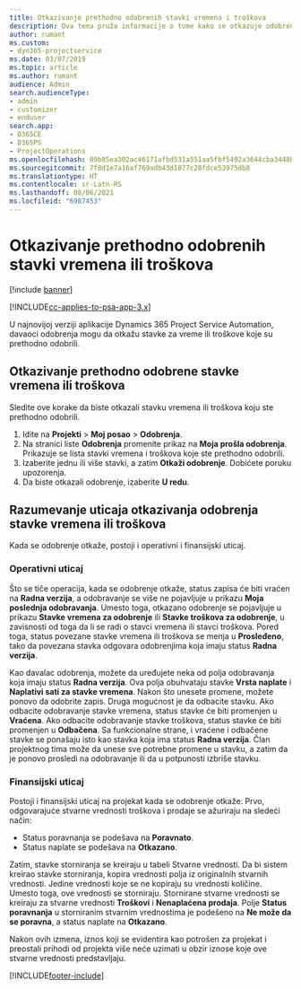 ```yaml
---
title: Otkazivanje prethodno odobrenih stavki vremena i troškova
description: Ova tema pruža informacije o tome kako se otkazuje odobreno vreme projekta i transakcija troškova.
author: rumant
ms.custom:
- dyn365-projectservice
ms.date: 03/07/2019
ms.topic: article
ms.author: rumant
audience: Admin
search.audienceType:
- admin
- customizer
- enduser
search.app:
- D365CE
- D365PS
- ProjectOperations
ms.openlocfilehash: 09b85ea302ac46171afbd531a551aa5fbf5492a3644cba3448be03009840228c
ms.sourcegitcommit: 7f8d1e7a16af769adb43d1877c28fdce53975db8
ms.translationtype: HT
ms.contentlocale: sr-Latn-RS
ms.lasthandoff: 08/06/2021
ms.locfileid: "6987453"
---
```

# <a name="cancel-previously-approved-time-or-expense-entries"></a>Otkazivanje prethodno odobrenih stavki vremena ili troškova

[!include [banner](../includes/psa-now-project-operations.md)]

[!INCLUDE[cc-applies-to-psa-app-3.x](../includes/cc-applies-to-psa-app-3x.md)]

U najnovijoj verziji aplikacije Dynamics 365 Project Service Automation, davaoci odobrenja mogu da otkažu stavke za vreme ili troškove koje su prethodno odobrili.

## <a name="cancel-a-previously-approved-time-or-expense-entry"></a>Otkazivanje prethodno odobrene stavke vremena ili troškova

Sledite ove korake da biste otkazali stavku vremena ili troškova koju ste prethodno odobrili.

1. Idite na **Projekti** \> **Moj posao** \> **Odobrenja**.
2. Na stranici liste **Odobrenja** promenite prikaz na **Moja prošla odobrenja**. Prikazuje se lista stavki vremena i troškova koje ste prethodno odobrili.
3. Izaberite jednu ili više stavki, a zatim **Otkaži odobrenje**. Dobićete poruku upozorenja.
4. Da biste otkazali odobrenje, izaberite **U redu**.

## <a name="understand-the-impact-of-canceling-a-time-or-expense-entry-approval"></a>Razumevanje uticaja otkazivanja odobrenja stavke vremena ili troškova

Kada se odobrenje otkaže, postoji i operativni i finansijski uticaj.

### <a name="operational-impact"></a>Operativni uticaj

Što se tiče operacija, kada se odobrenje otkaže, status zapisa će biti vraćen na **Radna verzija**, a odobravanje se više ne pojavljuje u prikazu **Moja poslednja odobravanja**. Umesto toga, otkazano odobrenje se pojavljuje u prikazu **Stavke vremena za odobrenje** ili **Stavke troškova za odobrenje**, u zavisnosti od toga da li se radi o stavci vremena ili stavci troškova. Pored toga, status povezane stavke vremena ili troškova se menja u **Prosleđeno**, tako da povezana stavka odgovara odobrenjima koja imaju status **Radna verzija**.

Kao davalac odobrenja, možete da uređujete neka od polja odobravanja koja imaju status **Radna verzija**. Ova polja obuhvataju stavke **Vrsta naplate** i **Naplativi sati za stavke vremena**. Nakon što unesete promene, možete ponovo da odobrite zapis. Druga mogućnost je da odbacite stavku. Ako odbacite odobravanje stavke vremena, status stavke će biti promenjen u **Vraćena**. Ako odbacite odobravanje stavke troškova, status stavke će biti promenjen u **Odbačena**. Sa funkcionalne strane, i vraćene i odbačene stavke se ponašaju isto kao stavka koja ima status **Radna verzija**. Član projektnog tima može da unese sve potrebne promene u stavku, a zatim da je ponovo prosledi na odobravanje ili da u potpunosti izbriše stavku.

### <a name="financial-impact"></a>Finansijski uticaj

Postoji i finansijski uticaj na projekat kada se odobrenje otkaže. Prvo, odgovarajuće stvarne vrednosti troškova i prodaje se ažuriraju na sledeći način:

- Status poravnanja se podešava na **Poravnato**.
- Status naplate se podešava na **Otkazano**.

Zatim, stavke storniranja se kreiraju u tabeli Stvarne vrednosti. Da bi sistem kreirao stavke storniranja, kopira vrednosti polja iz originalnih stvarnih vrednosti. Jedine vrednosti koje se ne kopiraju su vrednosti količine. Umesto toga, ove vrednosti se storniraju. Stornirane stvarne vrednosti se kreiraju za stvarne vrednosti **Troškovi** i **Nenaplaćena prodaja**. Polje **Status poravnanja** u storniranim stvarnim vrednostima je podešeno na **Ne može da se poravna**, a status naplate na **Otkazano**.

Nakon ovih izmena, iznos koji se evidentira kao potrošen za projekat i preostali prihodi od projekta više neće uzimati u obzir iznose koje ove stvarne vrednosti predstavljaju.


[!INCLUDE[footer-include](../includes/footer-banner.md)]
